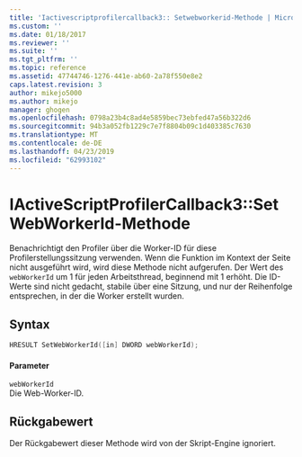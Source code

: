 ```yaml
---
title: 'Iactivescriptprofilercallback3:: Setwebworkerid-Methode | Microsoft-Dokumentation'
ms.custom: ''
ms.date: 01/18/2017
ms.reviewer: ''
ms.suite: ''
ms.tgt_pltfrm: ''
ms.topic: reference
ms.assetid: 47744746-1276-441e-ab60-2a78f550e8e2
caps.latest.revision: 3
author: mikejo5000
ms.author: mikejo
manager: ghogen
ms.openlocfilehash: 0798a23b4c8ad4e5859bec73ebfed47a56b322d6
ms.sourcegitcommit: 94b3a052fb1229c7e7f8804b09c1d403385c7630
ms.translationtype: MT
ms.contentlocale: de-DE
ms.lasthandoff: 04/23/2019
ms.locfileid: "62993102"
---
```

# <a name="iactivescriptprofilercallback3setwebworkerid-method"></a>IActiveScriptProfilerCallback3::SetWebWorkerId-Methode
Benachrichtigt den Profiler über die Worker-ID für diese Profilerstellungssitzung verwenden. Wenn die Funktion im Kontext der Seite nicht ausgeführt wird, wird diese Methode nicht aufgerufen. Der Wert des `webWorkerId` um 1 für jeden Arbeitsthread, beginnend mit 1 erhöht. Die ID-Werte sind nicht gedacht, stabile über eine Sitzung, und nur der Reihenfolge entsprechen, in der die Worker erstellt wurden.  
  
## <a name="syntax"></a>Syntax  
  
```cpp
HRESULT SetWebWorkerId([in] DWORD webWorkerId);  
```  
  
#### <a name="parameters"></a>Parameter  
 `webWorkerId`  
 Die Web-Worker-ID.  
  
## <a name="return-value"></a>Rückgabewert  
 Der Rückgabewert dieser Methode wird von der Skript-Engine ignoriert.